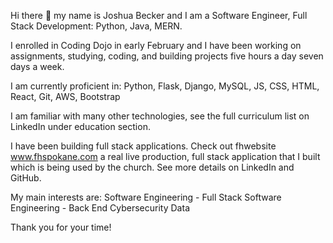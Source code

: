 Hi there 👋 my name is Joshua Becker and I am a Software Engineer, Full Stack Development: Python, Java, MERN.

I enrolled in Coding Dojo in early February and I have been working on assignments, studying, coding, and building projects five hours a day seven days a week.

I am currently proficient in:
Python, Flask, Django, MySQL, JS, CSS, HTML, React, Git, AWS, Bootstrap

I am familiar with many other technologies, see the full curriculum list on LinkedIn under education section.

I have been building full stack applications. Check out fhwebsite www.fhspokane.com a real live production, full stack application that I built which is being used by the church. See more details on LinkedIn and GitHub.

My main interests are:
Software Engineering - Full Stack
Software Engineering - Back End
Cybersecurity
Data

Thank you for your time!

<!--
**joshuabecker91/joshuabecker91** is a ✨ _special_ ✨ repository because its `README.md` (this file) appears on your GitHub profile.

Here are some ideas to get you started:

- 🔭 I’m currently working on ...
- 🌱 I’m currently learning ...
- 👯 I’m looking to collaborate on ...
- 🤔 I’m looking for help with ...
- 💬 Ask me about ...
- 📫 How to reach me: ...
- 😄 Pronouns: ...
- ⚡ Fun fact: ...
-->

